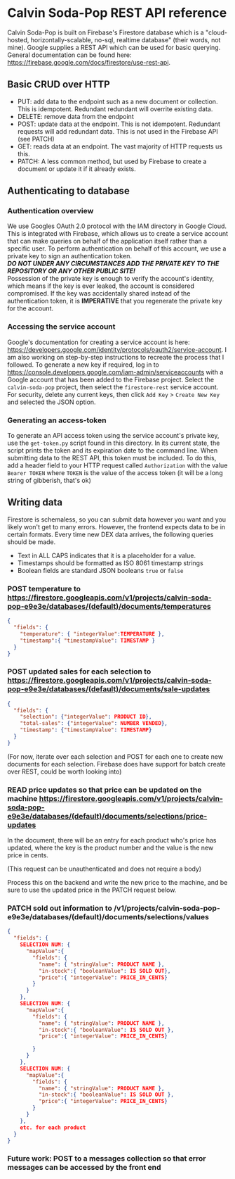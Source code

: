 # Calvin Soda-Pop REST API reference

Calvin Soda-Pop is built on Firebase's Firestore database which is a "cloud-hosted, horizontally-scalable, no-sql, realtime database" (their words, not mine). Google supplies a REST API which can be used for basic querying. General documentation can be found here: https://firebase.google.com/docs/firestore/use-rest-api.

## Basic CRUD over HTTP

- PUT: add data to the endpoint such as a new document or collection. This is idempotent. Redundant redundant will overrite existing data.
- DELETE: remove data from the endpoint
- POST: update data at the endpoint. This is not idempotent. Redundant requests will add redundant data. This is not used in the Firebase API (see PATCH)
- GET: reads data at an endpoint. The vast majority of HTTP requests us this.
- PATCH: A less common method, but used by Firebase to create a document or update it if it already exists.

## Authenticating to database

### Authentication overview

We use Googles OAuth 2.0 protocol with the IAM directory in Google Cloud.
This is integrated with Firebase, which allows us to create a service account that can make queries on behalf of the application itself rather than a specific user.
To perform authentication on behalf of this account, we use a private key to sign an authentication token.  
_**DO NOT UNDER ANY CIRCUMSTANCES ADD THE PRIVATE KEY TO THE REPOSITORY OR ANY OTHER PUBLIC SITE!**_  
Possession of the private key is enough to verify the account's identity, which means if the key is ever leaked, the account is considered compromised.
If the key was accidentally shared instead of the authentication token, it is **IMPERATIVE** that you regenerate the private key for the account. 

### Accessing the service account

Google's documentation for creating a service account is here: https://developers.google.com/identity/protocols/oauth2/service-account.
I am also working on step-by-step instructions to recreate the process that I followed.
To generate a new key if required, log in to https://console.developers.google.com/iam-admin/serviceaccounts with a Google account that has been added to the Firebase project.
Select the `calvin-soda-pop` project, then select the `firestore-rest` service account. For security, delete any current keys, then click `Add Key` > `Create New Key` and selected the JSON option.

### Generating an access-token

To generate an API access token using the service account's private key, use the `get-token.py` script found in this directory. In its current state, 
the script prints the token and its expiration date to the command line. When submitting data to the REST API, this token must be included. To do this,
add a header field to your HTTP request called `Authorization` with the value `Bearer TOKEN` where `TOKEN` is the value of the access token (it will be a long string of gibberish, that's ok)

##  Writing data

Firestore is schemaless, so you can submit data however you want and you likely won't get to many errors. However, the frontend expects data to be in certain formats.
Every time new DEX data arrives, the following queries should be made.  
- Text in ALL CAPS indicates that it is a placeholder for a value.  
- Timestamps should be formatted as ISO 8061 timestamp strings
- Boolean fields are standard JSON booleans `true` or `false`

### POST temperature to https://firestore.googleapis.com/v1/projects/calvin-soda-pop-e9e3e/databases/(default)/documents/temperatures

```JSON
{
  "fields": {
    "temperature": { "integerValue":TEMPERATURE },
    "timestamp":{ "timestampValue": TIMESTAMP }
  }
}
```

### POST updated sales for each selection to https://firestore.googleapis.com/v1/projects/calvin-soda-pop-e9e3e/databases/(default)/documents/sale-updates

```JSON
{
  "fields": {
    "selection": {"integerValue": PRODUCT ID},
    "total-sales": {"integerValue": NUMBER VENDED},
    "timestamp": {"timestampValue": TIMESTAMP}
  }
}
```
(For now, iterate over each selection and POST for each one to create new documents for each selection. Firebase does have support for batch create over REST, could be worth looking into)

### READ price updates so that price can be updated on the machine https://firestore.googleapis.com/v1/projects/calvin-soda-pop-e9e3e/databases/(default)/documents/selections/price-updates

In the document, there will be an entry for each product who's price has updated, where the key is the product number and the value is the new price in cents. 

(This request can be unauthenticated and does not require a body)

Process this on the backend and write the new price to the machine, and be sure to use the updated price in the PATCH request below.

### PATCH sold out information to /v1/projects/calvin-soda-pop-e9e3e/databases/(default)/documents/selections/values

```JSON
{
  "fields": {
    SELECTION NUM: {
      "mapValue":{
        "fields": {
          "name": { "stringValue": PRODUCT NAME },
          "in-stock":{ "booleanValue": IS SOLD OUT},
          "price":{ "integerValue": PRICE_IN_CENTS}
        }
      }
    },
    SELECTION NUM: {
      "mapValue":{
        "fields": {
          "name": { "stringValue": PRODUCT NAME },
          "in-stock":{ "booleanValue": IS SOLD OUT },
          "price":{ "integerValue": PRICE_IN_CENTS}

        }
      }
    },
    SELECTION NUM: {
      "mapValue":{
        "fields": {
          "name": { "stringValue": PRODUCT NAME },
          "in-stock":{ "booleanValue": IS SOLD OUT },
          "price":{ "integerValue": PRICE_IN_CENTS}
        }
      }
    },
    etc. for each product
  }
}
```


### Future work: POST to a messages collection so that error messages can be accessed by the front end



